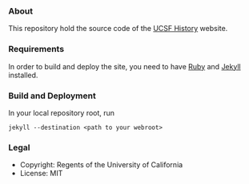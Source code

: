 ### About 

This repository hold the source code of the [UCSF History](http://history.library.ucsf.edu) website.

### Requirements

In order to build and deploy the site, you need to have [Ruby](https://www.ruby-lang.org/) and [Jekyll](http://jekyllrb.com/) installed.

### Build and Deployment

In your local repository root, run

```
jekyll --destination <path to your webroot>
```

### Legal

* Copyright: Regents of the University of California
* License: MIT
